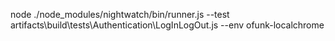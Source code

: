 node ./node_modules/nightwatch/bin/runner.js --test artifacts\\build\\tests\\Authentication\\LogInLogOut.js --env ofunk-localchrome